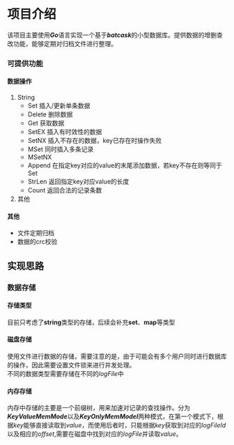 # 项目介绍
该项目主要使用***Go***语言实现一个基于***batcask***的小型数据库。提供数据的增删查改功能，能够定期对归档文件进行整理。
### 可提供功能
#### 数据操作
1. String
    - Set 插入/更新单条数据
    - Delete 删除数据
    - Get 获取数据
    - SetEX 插入有时效性的数据
    - SetNX 插入不存在的数据，key已存在时操作失败
    - MSet 同时插入多条记录
    - MSetNX
    - Append 在指定key对应的value的末尾添加数据，若key不存在则等同于Set
    - StrLen 返回指定key对应value的长度
    - Count 返回合法的记录条数
2. 其他
#### 其他
- 文件定期归档
- 数据的crc校验
## 实现思路
### 数据存储
#### 存储类型
目前只考虑了**string**类型的存储，后续会补充**set**、**map**等类型
#### 磁盘存储
使用文件进行数据的存储，需要注意的是，由于可能会有多个用户同时进行数据库的操作，因此需要设置文件锁来进行并发处理。  
不同的数据类型需要存储在不同的*logFile*中
#### 内存存储
内存中存储的主要是一个前缀树，用来加速对记录的查找操作。分为***KeyValueMemMode***以及***KeyOnlyMemModel***两种模式，在第一个模式下，根据*key*能够直接读取到*value*，而使用后者时，只能根据*key*获取到对应的*logFileId*以及相应的*offset*,需要在磁盘中找到对应的*logFile*并读取*value*。